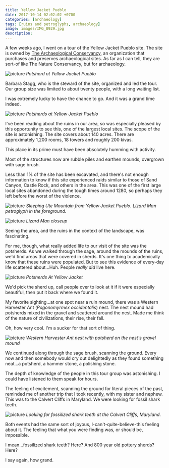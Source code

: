 ```yaml
---
title: Yellow Jacket Pueblo
date: 2017-10-14 02:02:02 +0700
categories: [archaeology]
tags: [ruins and petroglyphs, archaeology]
image: images/IMG_8929.jpg
description:
---
```


A few weeks ago, I went on a tour of the Yellow Jacket Pueblo site. The site is owned by [The Archaeological Conservancy](https://www.archaeologicalconservancy.org/acquisition/yellowjacket-pueblo-colorado/), an organization that purchases and preserves archaeological sites. As far as I can tell, they are sort-of like The Nature Conservancy, but for archaeology.

![picture](images/IMG_8929-992x1024.jpg)
*Potsherd at Yellow Jacket Pueblo*

Barbara Stagg, who is the steward of the site, organized and led the tour. Our group size was limited to about twenty people, with a long waiting list.

I was extremely lucky to have the chance to go. And it was a grand time indeed.

![picture](images/IMG_8914-1024x769.jpg)
*Potsherds at Yellow Jacket Pueblo*

I've been reading about the ruins in our area, so was especially pleased by this opportunity to see this, one of the largest local sites. The scope of the site is astonishing. The site covers about 140 acres. There are approximately 1,200 rooms, 18 towers and roughly 200 kivas.

This place in its prime must have been absolutely humming with activity.

Most of the structures now are rubble piles and earthen mounds, overgrown with sage brush.

Less than 1% of the site has been excavated, and there's not enough information to know if this site experienced raids similar to those of Sand Canyon, Castle Rock, and others in the area. This was one of the first large local sites abandoned during the tough times around 1280, so perhaps they left before the worst of the violence.

![picture](images/IMG_8886-682x1024.jpg)
*Sleeping Ute Mountain from Yellow Jacket Pueblo. Lizard Man petroglyph in the foreground.*

![picture](images/IMG_8887-1024x682.jpg)
*Lizard Man closeup*

Seeing the area, and the ruins in the context of the landscape, was fascinating.

For me, though, what really added life to our visit of the site was the potsherds. As we walked through the sage, around the mounds of the ruins, we'd find areas that were covered in sherds. It's one thing to academically know that these ruins were populated. But to see this evidence of every-day life scattered about...Huh. People _really_ _did_ live here.

![picture](images/IMG_8934-1024x682.jpg)
*Potsherds At Yellow Jacket*

We'd pick the sherd up, call people over to look at it if it were especially beautiful, then put it back where we found it.

My favorite sighting...at one spot near a ruin mound, there was a Western Harvester Ant (_Pogonomyrmex_ _occidentalis_) nest. The nest mound had potsherds mixed in the gravel and scattered around the nest. Made me think of the nature of civilizations, their rise, their fall.

Oh, how very cool. I'm a sucker for that sort of thing.

![picture](images/IMG_8911-682x1024.jpg)
*Western Harvester Ant nest with potsherd on the nest's gravel mound*

We continued along through the sage brush, scanning the ground. Every now and then somebody would cry out delightedly as they found something neat...a potsherd, a hammer stone, a polishing stone.

The depth of knowledge of the people in this tour group was astonishing. I could have listened to them speak for hours.

The feeling of excitement, scanning the ground for literal pieces of the past, reminded me of another trip that I took recently, with my sister and nephew. This was to the Calvert Cliffs in Maryland. We were looking for fossil shark teeth.

![picture](images/IMG_1814-1024x745.jpg)
*Looking for fossilized shark teeth at the Calvert Cliffs, Maryland.*

Both events had the same sort of joyous, I-can't-quite-believe-this feeling about it. The feeling that what you were finding was, or should be, impossible.

I mean...fossilized shark teeth? Here? And 800 year old pottery sherds? Here?

I say again, how grand.

